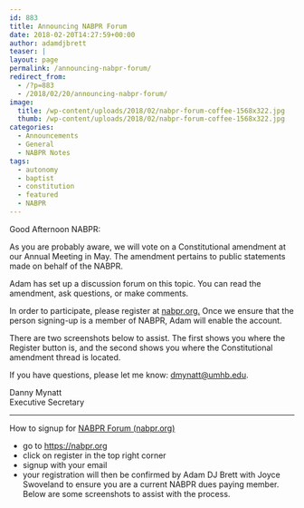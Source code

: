 ```yaml
---
id: 883
title: Announcing NABPR Forum
date: 2018-02-20T14:27:59+00:00
author: adamdjbrett
teaser: |
layout: page
permalink: /announcing-nabpr-forum/
redirect_from:
  - /?p=883
  - /2018/02/20/announcing-nabpr-forum/
image:
  title: /wp-content/uploads/2018/02/nabpr-forum-coffee-1568x322.jpg
  thumb: /wp-content/uploads/2018/02/nabpr-forum-coffee-1568x322.jpg
categories:
  - Announcements
  - General
  - NABPR Notes
tags:
  - autonomy
  - baptist
  - constitution
  - featured
  - NABPR
---
```

Good Afternoon NABPR:

As you are probably aware, we will vote on a Constitutional amendment at our Annual Meeting in May. The amendment pertains to public statements made on behalf of the NABPR.

Adam has set up a discussion forum on this topic. You can read the amendment, ask questions, or make comments.

In order to participate, please register at [nabpr.org.](nabpr.org) Once we ensure that the person signing-up is a member of NABPR, Adam will enable the account.

There are two screenshots below to assist. The first shows you where the Register button is, and the second shows you where the Constitutional amendment thread is located.

If you have questions, please let me know: dmynatt@umhb.edu.

Danny Mynatt  
Executive Secretary

<!--more-->

***

How to signup for [NABPR Forum (nabpr.org)](/)

  * go to <https://nabpr.org>
  * click on register in the top right corner
  * signup with your email
  * your registration will then be confirmed by Adam DJ Brett with Joyce Swoveland to ensure you are a current NABPR dues paying member. Below are some screenshots to assist with the process.
  
